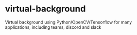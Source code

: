 # virtual-background
Virtual background using Python/OpenCV/Tensorflow for many applications, including teams, discord and slack
